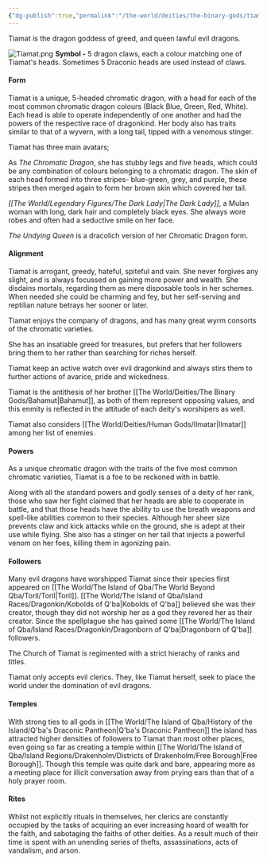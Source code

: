 ```yaml
---
{"dg-publish":true,"permalink":"/the-world/deities/the-binary-gods/tiamat/"}
---
```


Tiamat is the dragon goddess of greed, and queen lawful evil dragons.

![Tiamat.png](/img/user/zAttachments/Tiamat.png)
**Symbol -** 5 dragon claws, each a colour matching one of Tiamat's heads. Sometimes 5 Draconic heads are used instead of claws.

#### Form
Tiamat is a unique, 5-headed chromatic dragon, with a head for each of the most common chromatic dragon colours (Black  Blue, Green, Red, White). Each head is able to operate independently of one another and had the powers of the respective race of dragonkind. Her body also has traits similar to that of a wyvern, with a long tail, tipped with a venomous stinger. 

Tiamat has three main avatars;

As *The Chromatic Dragon*, she has stubby legs and five heads, which could be any combination of colours belonging to a chromatic dragon. The skin of each head formed into three stripes- blue-green, grey, and purple, these stripes then merged again to form her brown skin which covered her tail.

*[[The World/Legendary Figures/The Dark Lady\|The Dark Lady]]*, a Mulan woman with long, dark hair and completely black eyes. She always wore robes and often had a seductive smile on her face. 

*The Undying Queen* is a dracolich version of her Chromatic Dragon form.
 
#### Alignment
Tiamat is arrogant, greedy, hateful, spiteful and vain. She never forgives any slight, and is always focussed on gaining more power and wealth. She disdains mortals, regarding them as mere disposable tools in her schemes. When needed she could be charming and fey, but her self-serving and reptilian nature betrays her sooner or later.

Tiamat enjoys the company of dragons, and has many great wyrm consorts of the chromatic varieties. 

She has an insatiable greed for treasures, but prefers that her followers bring them to her rather than searching for riches herself.

Tiamat keep an active watch over evil dragonkind and always stirs them to further actions of avarice, pride and wickedness.

Tiamat is the antithesis of her brother [[The World/Deities/The Binary Gods/Bahamut\|Bahamut]], as both of them represent opposing values, and this enmity is reflected in the attitude of each deity's worshipers as well.

Tiamat also considers [[The World/Deities/Human Gods/Ilmatar\|Ilmatar]] among her list of enemies.

#### Powers
As a unique chromatic dragon with the traits of the five most common chromatic varieties, Tiamat is a foe to be reckoned with in battle.

Along with all the standard powers and godly senses of a deity of her rank, those who saw her fight claimed that her heads are able to cooperate in battle, and that those heads have the ability to use the breath weapons and spell-like abilities common to their species. Although her sheer size prevents claw and kick attacks while on the ground, she is adept at their use while flying. She also has a stinger on her tail that injects a powerful venom on her foes, killing them in agonizing pain.

#### Followers
Many evil dragons have worshipped Tiamat since their species first appeared on [[The World/The Island of Qba/The World Beyond Qba/Toril/Toril\|Toril]].  [[The World/The Island of Qba/Island Races/Dragonkin/Kobolds of Q'ba\|Kobolds of Q'ba]] believed she was their creator, though they did not worship her as a god they revered her as their creator. Since the spellplague she has gained some [[The World/The Island of Qba/Island Races/Dragonkin/Dragonborn of Q'ba\|Dragonborn of Q'ba]] followers. 

The Church of Tiamat is regimented with a strict hierachy of ranks and titles. 

Tiamat only accepts evil clerics. They, like Tiamat herself, seek to place the world under the domination of evil dragons.


#### Temples
With strong ties to all gods in [[The World/The Island of Qba/History of the Island/Q'ba's Draconic Pantheon\|Q'ba's Draconic Pantheon]] the island has attracted higher densities of followers to Tiamat than most other places, even going so far as creating a temple within [[The World/The Island of Qba/Island Regions/Drakenholm/Districts of Drakenholm/Free Borough\|Free Borough]]. Though this temple was quite dark and bare, appearing more as a meeting place for illicit conversation away from prying ears than that of a holy prayer room. 

#### Rites
Whilst not explicitly rituals in themselves, her clerics are constantly occupied by the tasks of acquiring an ever increasing hoard of wealth for the faith, and sabotaging the faiths of other deities. As a result much of their time is spent with an unending series of thefts, assassinations, acts of vandalism, and arson.